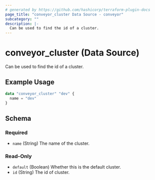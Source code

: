 ```yaml
---
# generated by https://github.com/hashicorp/terraform-plugin-docs
page_title: "conveyor_cluster Data Source - conveyor"
subcategory: ""
description: |-
  Can be used to find the id of a cluster.
---
```


# conveyor_cluster (Data Source)

Can be used to find the id of a cluster.

## Example Usage

```terraform
data "conveyor_cluster" "dev" {
  name = "dev"
}
```

<!-- schema generated by tfplugindocs -->
## Schema

### Required

- `name` (String) The name of the cluster.

### Read-Only

- `default` (Boolean) Whether this is the default cluster.
- `id` (String) The id of cluster.


